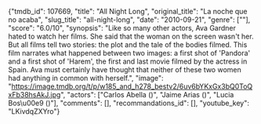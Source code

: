 {"tmdb_id": 107669, "title": "All Night Long", "original_title": "La noche que no acaba", "slug_title": "all-night-long", "date": "2010-09-21", "genre": [""], "score": "6.0/10", "synopsis": "Like so many other actors, Ava Gardner hated to watch her films. She said that the woman on the screen wasn't her. But all films tell two stories: the plot and the tale of the bodies filmed. This film narrates what happened between two images: a first shot of 'Pandora' and a first shot of 'Harem', the first and last movie filmed by the actress in Spain. Ava must certainly have thought that neither of these two women had anything in common with herself.", "image": "https://image.tmdb.org/t/p/w185_and_h278_bestv2/6uv6bYKxGx3bQ0ToQxFb38hsAkJ.jpg", "actors": ["Carlos Abella ()", "Jaime Arias ()", "Lucia Bos\u00e9 ()"], "comments": [], "recommandations_id": [], "youtube_key": "LKivdqZXYro"}